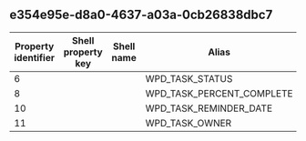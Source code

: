 ## e354e95e-d8a0-4637-a03a-0cb26838dbc7

Property identifier | Shell property key | Shell name | Alias
--- | --- | --- | ---
6 |  |  | WPD_TASK_STATUS
8 |  |  | WPD_TASK_PERCENT_COMPLETE
10 |  |  | WPD_TASK_REMINDER_DATE
11 |  |  | WPD_TASK_OWNER


